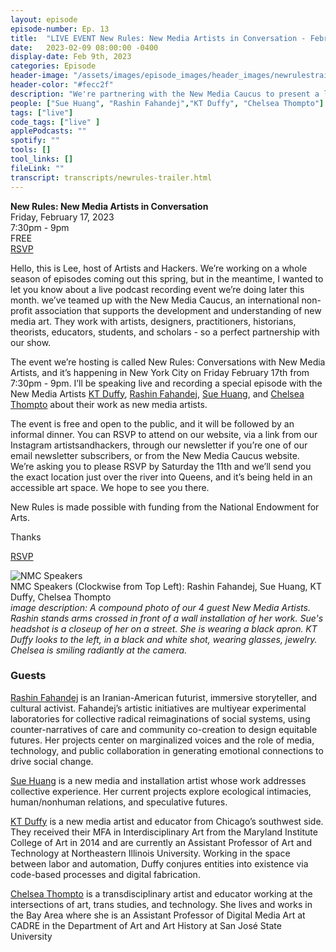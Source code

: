 ```yaml
---
layout: episode
episode-number: Ep. 13
title:  "LIVE EVENT New Rules: New Media Artists in Conversation - February 17"
date:   2023-02-09 08:00:00 -0400
display-date: Feb 9th, 2023
categories: Episode
header-image: "/assets/images/episode_images/header_images/newrulestrailer_header.png"
header-color: "#fecc2f"
description: "We're partnering with the New Media Caucus to present a live recording of New Rules: New Media Artists in Conversation. February 17, 2023 in New York."
people: ["Sue Huang", "Rashin Fahandej","KT Duffy", "Chelsea Thompto"]
tags: ["live"]
code_tags: ["live" ]
applePodcasts: ""
spotify: ""
tools: []
tool_links: []
fileLink: ""
transcript: transcripts/newrules-trailer.html
---
```


**New Rules: New Media Artists in Conversation**  
Friday, February 17, 2023  
7:30pm - 9pm  
FREE  
[RSVP](https://www.newmediacaucus.org/new-rules-conversations-with-new-media-artists-live-event/)

Hello, this is Lee, host of Artists and Hackers. We’re working on a whole season of episodes coming out this spring, but in the meantime, I wanted to let you know about a live podcast recording event we’re doing later this month. we’ve teamed up with the New Media Caucus, an international non-profit association that supports the development and understanding of new media art. They work with artists, designers, practitioners, historians, theorists, educators, students, and scholars - so a perfect partnership with our show.

The event we’re hosting is called New Rules: Conversations with New Media Artists, and it’s happening in New York City on Friday February 17th from 7:30pm - 9pm. I’ll be speaking live and recording a special episode with the New Media Artists [KT Duffy](https://ktduffyprojects.com/), [Rashin Fahandej](http://www.rashinfahandej.com/), [Sue Huang](http://www.sue-huang.com/), and [Chelsea Thompto](https://chelsea.technology/) about their work as new media artists.

The event is free and open to the public, and it will be followed by an informal dinner. You can RSVP to attend on our website, via a link from our Instagram artistsandhackers, through our newsletter if you’re one of our email newsletter subscribers, or from the New Media Caucus website. We’re asking you to please RSVP by Saturday the 11th and we’ll send you the exact location just over the river into Queens, and it’s being held in an accessible art space. We hope to see you there.

New Rules is made possible with funding from the National Endowment for Arts.

Thanks

[RSVP](https://www.newmediacaucus.org/new-rules-conversations-with-new-media-artists-live-event/)

![NMC Speakers]({{site.baseurl}}/assets/images/nmc-speakers.jpg)  
NMC Speakers (Clockwise from Top Left): Rashin Fahandej, Sue Huang, KT Duffy, Chelsea Thompto  
*image description: A compound photo of our 4 guest New Media Artists. Rashin stands arms crossed in front of a wall installation of her work. Sue's headshot is a closeup of her on a street. She is wearing a black apron. KT Duffy looks to the left, in a black and white shot, wearing glasses, jewelry. Chelsea is smiling radiantly at the camera.*

### Guests

<a href="http://www.rashinfahandej.com/" alt="Rashin Fahandej" class="nameTag">Rashin Fahandej</a> is an Iranian-American futurist, immersive storyteller, and cultural activist. Fahandej’s artistic initiatives are multiyear experimental laboratories for collective radical reimaginations of social systems, using counter-narratives of care and community co-creation to design equitable futures. Her projects center on marginalized voices and the role of media, technology, and public collaboration in generating emotional connections to drive social change. 

<a href="http://www.sue-huang.com/" alt="Sue Huang" class="nameTag">Sue Huang</a> is a new media and installation artist whose work addresses collective experience. Her current projects explore ecological intimacies, human/nonhuman relations, and speculative futures. 

<a href="https://ktduffyprojects.com/" alt="KT Duffy" class="nameTag">KT Duffy</a> is a new media artist and educator from Chicago’s southwest side. They received their MFA in Interdisciplinary Art from the Maryland Institute College of Art in 2014 and are currently an Assistant Professor of Art and Technology at Northeastern Illinois University. Working in the space between labor and automation, Duffy conjures entities into existence via code-based processes and digital fabrication.

<a href="https://www.chelseathompto.com/" alt="Chelsea Thompto" class="nameTag">Chelsea Thompto</a> is a transdisciplinary artist and educator working at the intersections of art, trans studies, and technology. She lives and works in the Bay Area where she is an Assistant Professor of Digital Media Art at CADRE in the Department of Art and Art History at San José State University
